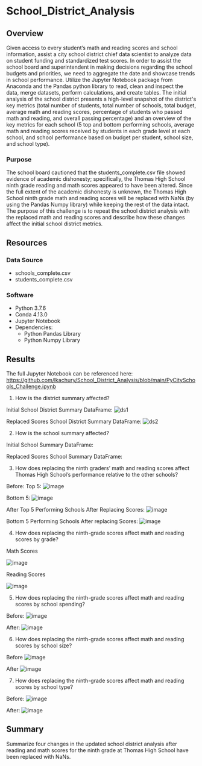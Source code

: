 # School_District_Analysis

## Overview 

Given access to every student’s math and reading scores and school information, assist a city school district chief data scientist to analyze data on student funding and standardized test scores. In order to assist the school board and superintendent in making decisions regarding the school budgets and priorities, we need to aggregate the date and showcase trends in school performance. Utilize the Jupyter Notebook package from Anaconda and the Pandas python library to read, clean and inspect the data, merge  datasets, perform calculations, and create tables. The initial analysis of the school district presents a high-level snapshot of the district's key metrics (total number of students, total number of schools, total budget, average math and reading scores, percentage of students who passed math and reading, and overall passing percentage) and an overview of the key metrics for each school (5 top and bottom performing schools, average math and reading scores received by students in each grade level at each school, and school performance based on budget per student, school size, and school type). 

### Purpose

The school board cautioned that the students_complete.csv file showed evidence of academic dishonesty; specifically, the Thomas High School ninth grade reading and math scores appeared to have been altered. Since the full extent of the academic dishonesty is unknown, the Thomas High School ninth grade math and reading scores will be replaced with NaNs (by using the Pandas Numpy library) while keeping the rest of the data intact. The purpose of this challenge is to repeat the school district analysis with the replaced math and reading scores and describe how these changes affect the initial school district metrics.

## Resources
### Data Source 
- schools_complete.csv
- students_complete.csv

### Software
- Python 3.7.6
- Conda 4.13.0
- Jupyter Notebook 
- Dependencies:
  - Python Pandas Library
  - Python Numpy Library

## Results

The full Jupyter Notebook can be referenced here: https://github.com/lkachury/School_District_Analysis/blob/main/PyCitySchools_Challenge.ipynb

1. How is the district summary affected?

Initial School District Summary DataFrame:
![ds1](https://user-images.githubusercontent.com/108038989/181275088-2d3509c6-4a54-4aca-a902-aad2197abbbb.png)

Replaced Scores School District Summary DataFrame:
![ds2](https://user-images.githubusercontent.com/108038989/181275547-ef4cea38-a8a2-413f-ba44-5ea0c2a2f78f.png)


2. How is the school summary affected?

Initial School Summary DataFrame:


Replaced Scores School Summary DataFrame:


3. How does replacing the ninth graders’ math and reading scores affect Thomas High School’s performance relative to the other schools?


Before:
Top 5:
![image](https://user-images.githubusercontent.com/108038989/181282914-b1b2dc3f-6318-4af4-8fd2-adc741db6d16.png)

Bottom 5: 
![image](https://user-images.githubusercontent.com/108038989/181283055-702f18d3-4c4c-44c0-825f-eec536c341ed.png)







After
Top 5 Performing Schools After Replacing Scores:
![image](https://user-images.githubusercontent.com/108038989/181278198-666aba1b-4154-46fd-8da4-17ef21cce2f7.png)


Bottom 5 Performing Schools After replacing Scores:
![image](https://user-images.githubusercontent.com/108038989/181278469-6c81bbdf-a59a-46c3-a3cd-7628cad42d32.png)





4. How does replacing the ninth-grade scores affect math and reading scores by grade?

Math Scores

![image](https://user-images.githubusercontent.com/108038989/181280667-9ec8d134-f383-402c-bdaf-797761a44339.png)


Reading Scores

![image](https://user-images.githubusercontent.com/108038989/181280433-8889b153-6b85-44c3-8559-343eed2885ec.png)




5. How does replacing the ninth-grade scores affect math and reading scores by school spending?

Before: 
![image](https://user-images.githubusercontent.com/108038989/181282546-4e00e66a-d77e-4501-9a02-2ab3cea726de.png)


After:
![image](https://user-images.githubusercontent.com/108038989/181281085-9c96937b-d6da-4569-974e-ddee49ed97c5.png)


6. How does replacing the ninth-grade scores affect math and reading scores by school size?

Before 
![image](https://user-images.githubusercontent.com/108038989/181282227-2b357ddf-b4f8-44f8-8a6a-98df2c4f5fd3.png)


After
![image](https://user-images.githubusercontent.com/108038989/181281562-294421cb-520d-47ba-b1bc-78809a90c1fe.png)




7. How does replacing the ninth-grade scores affect math and reading scores by school type?

Before:
![image](https://user-images.githubusercontent.com/108038989/181282118-4027e376-c7f6-4cda-a5f6-a9525a02dad6.png)


After:
![image](https://user-images.githubusercontent.com/108038989/181281739-086570fb-a1bd-4690-bcc8-545065a971d6.png)



## Summary
Summarize four changes in the updated school district analysis after reading and math scores for the ninth grade at Thomas High School have been replaced with NaNs.


